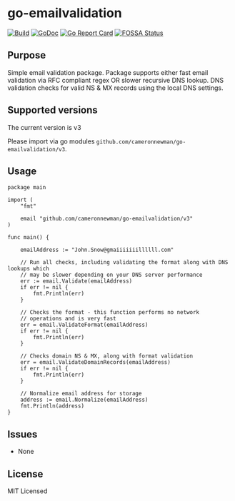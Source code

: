 # go-emailvalidation

[![Build][1]][2]
[![GoDoc][3]][4]
[![Go Report Card][5]][6]
[![FOSSA Status][9]][10]

[1]: https://github.com/cameronnewman/go-emailvalidation/workflows/pipeline/badge.svg
[2]: https://github.com/cameronnewman/go-emailvalidation/actions/workflows/pipeline.yml/badge.svg
[3]: https://godoc.org/github.com/cameronnewman/go-emailvalidation?status.svg
[4]: https://godoc.org/github.com/cameronnewman/go-emailvalidation
[5]: https://goreportcard.com/badge/github.com/cameronnewman/go-emailvalidation
[6]: https://goreportcard.com/report/github.com/cameronnewman/go-emailvalidation
[9]: https://app.fossa.io/api/projects/git%2Bgithub.com%2Fcameronnewman%2Fgo-emailvalidation.svg?type=shield
[10]: https://app.fossa.io/projects/git%2Bgithub.com%2Fcameronnewman%2Fgo-emailvalidation?ref=badge_shield

## Purpose

Simple email validation package. Package supports either fast email validation via
RFC compliant regex OR slower recursive DNS lookup. DNS validation checks for
valid NS & MX records using the local DNS settings.

## Supported versions

The current version is v3

Please import via go modules `github.com/cameronnewman/go-emailvalidation/v3`.

## Usage

```golang
package main

import (
    "fmt"

    email "github.com/cameronnewman/go-emailvalidation/v3"
)

func main() {

    emailAddress := "John.Snow@gmaiiiiiiillllll.com"

    // Run all checks, including validating the format along with DNS lookups which
    // may be slower depending on your DNS server performance
    err := email.Validate(emailAddress)
    if err != nil {
        fmt.Println(err)
    }

    // Checks the format - this function performs no network
    // operations and is very fast
    err = email.ValidateFormat(emailAddress)
    if err != nil {
        fmt.Println(err)
    }

    // Checks domain NS & MX, along with format validation
    err = email.ValidateDomainRecords(emailAddress)
    if err != nil {
        fmt.Println(err)
    }

    // Normalize email address for storage
    address := email.Normalize(emailAddress)
    fmt.Println(address)
}
```

## Issues

* None

## License

MIT Licensed
